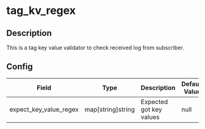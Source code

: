 # tag_kv_regex

## Description

This is a tag key value validator to check received log from subscriber.

## Config

| Field | Type | Description | Default Value |
| ----- | ---- | ----------- | ------------- |
| expect_key_value_regex | map[string]string | Expected got key values | null |